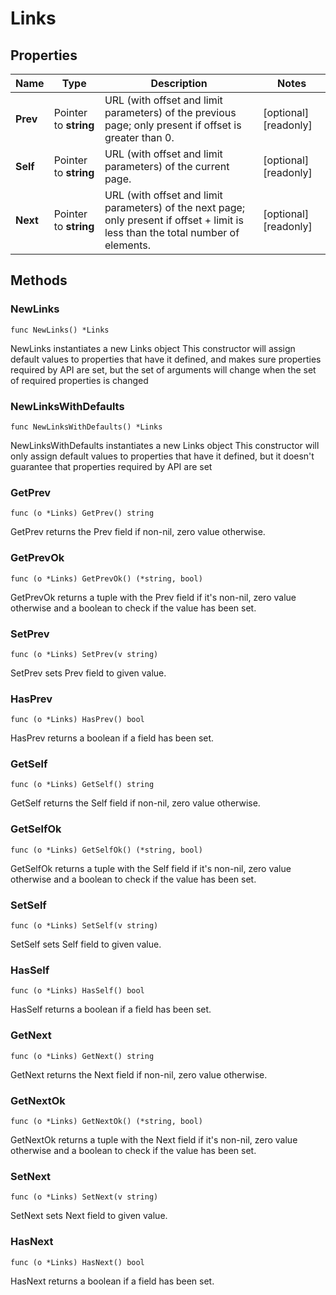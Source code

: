# Links

## Properties

|Name | Type | Description | Notes|
|------------ | ------------- | ------------- | -------------|
|**Prev** | Pointer to **string** | URL (with offset and limit parameters) of the previous page; only present if offset is greater than 0.  | [optional] [readonly] |
|**Self** | Pointer to **string** | URL (with offset and limit parameters) of the current page.  | [optional] [readonly] |
|**Next** | Pointer to **string** | URL (with offset and limit parameters) of the next page; only present if offset + limit is less than the total number of elements.  | [optional] [readonly] |

## Methods

### NewLinks

`func NewLinks() *Links`

NewLinks instantiates a new Links object
This constructor will assign default values to properties that have it defined,
and makes sure properties required by API are set, but the set of arguments
will change when the set of required properties is changed

### NewLinksWithDefaults

`func NewLinksWithDefaults() *Links`

NewLinksWithDefaults instantiates a new Links object
This constructor will only assign default values to properties that have it defined,
but it doesn't guarantee that properties required by API are set

### GetPrev

`func (o *Links) GetPrev() string`

GetPrev returns the Prev field if non-nil, zero value otherwise.

### GetPrevOk

`func (o *Links) GetPrevOk() (*string, bool)`

GetPrevOk returns a tuple with the Prev field if it's non-nil, zero value otherwise
and a boolean to check if the value has been set.

### SetPrev

`func (o *Links) SetPrev(v string)`

SetPrev sets Prev field to given value.

### HasPrev

`func (o *Links) HasPrev() bool`

HasPrev returns a boolean if a field has been set.

### GetSelf

`func (o *Links) GetSelf() string`

GetSelf returns the Self field if non-nil, zero value otherwise.

### GetSelfOk

`func (o *Links) GetSelfOk() (*string, bool)`

GetSelfOk returns a tuple with the Self field if it's non-nil, zero value otherwise
and a boolean to check if the value has been set.

### SetSelf

`func (o *Links) SetSelf(v string)`

SetSelf sets Self field to given value.

### HasSelf

`func (o *Links) HasSelf() bool`

HasSelf returns a boolean if a field has been set.

### GetNext

`func (o *Links) GetNext() string`

GetNext returns the Next field if non-nil, zero value otherwise.

### GetNextOk

`func (o *Links) GetNextOk() (*string, bool)`

GetNextOk returns a tuple with the Next field if it's non-nil, zero value otherwise
and a boolean to check if the value has been set.

### SetNext

`func (o *Links) SetNext(v string)`

SetNext sets Next field to given value.

### HasNext

`func (o *Links) HasNext() bool`

HasNext returns a boolean if a field has been set.


